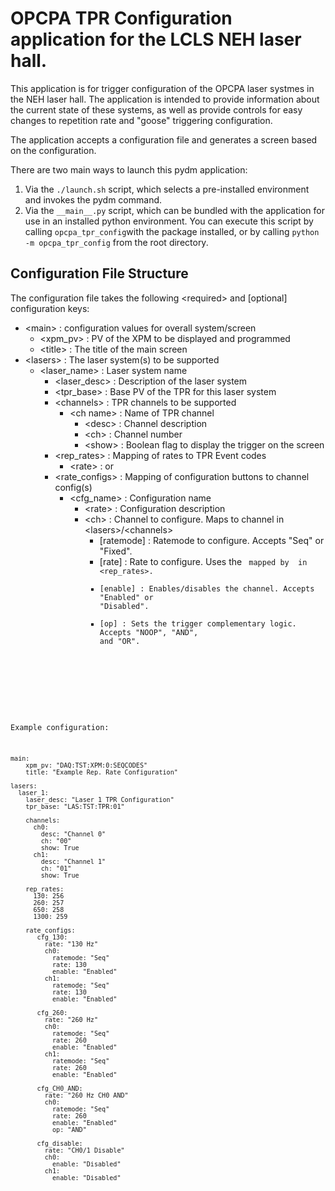 # OPCPA TPR Configuration application for the LCLS NEH laser hall.

This application is for trigger configuration of the OPCPA laser systmes in
the NEH laser hall. The application is intended to provide information about
the current state of these systems, as well as provide controls for easy
changes to repetition rate and "goose" triggering configuration.

The application accepts a configuration file and generates a screen based on
the configuration.

There are two main ways to launch this pydm application:
1. Via the `./launch.sh` script, which selects a pre-installed environment
   and invokes the pydm command.
2. Via the `__main__.py` script, which can be bundled with the application
   for use in an installed python environment. You can execute this script
   by calling `opcpa_tpr_config`with the package installed, or by calling
   `python -m opcpa_tpr_config` from the root directory.

## Configuration File Structure

The configuration file takes the following \<required> and [optional] configuration keys:

- \<main> : configuration values for overall system/screen
  - \<xpm_pv> : PV of the XPM to be displayed and programmed
  - \<title> : The title of the main screen
- \<lasers> : The laser system(s) to be supported
  - \<laser_name> : Laser system name
    - \<laser_desc> : Description of the laser system
    - \<tpr_base> : Base PV of the TPR for this laser system
    - \<channels> : TPR channels to be supported
      - \<ch name> : Name of TPR channel
        - \<desc> : Channel description
        - \<ch> : Channel number
        - \<show> : Boolean flag to display the trigger on the screen
    - \<rep_rates> : Mapping of rates to TPR Event codes
      - \<rate> : <event code> or <fixed rate code>
    - \<rate_configs> : Mapping of configuration buttons to channel config(s)
      - \<cfg_name> : Configuration name
        - \<rate> : Configuration description
        - \<ch> : Channel to configure. Maps to channel in \<lasers>/\<channels>
          - [ratemode] : Ratemode to configure. Accepts "Seq" or "Fixed".
          - [rate] : Rate to configure. Uses the <code> mapped by <rate> in \<rep_rates>.
          - [enable] : Enables/disables the channel. Accepts "Enabled" or
                       "Disabled".
          - [op] : Sets the trigger complementary logic. Accepts "NOOP",
                   "AND", and "OR".

Example configuration:

```
main:
    xpm_pv: "DAQ:TST:XPM:0:SEQCODES"
    title: "Example Rep. Rate Configuration"

lasers:
  laser_1:
    laser_desc: "Laser 1 TPR Configuration"
    tpr_base: "LAS:TST:TPR:01"

    channels:
      ch0:
        desc: "Channel 0"
        ch: "00"
        show: True
      ch1:
        desc: "Channel 1"
        ch: "01"
        show: True

    rep_rates:
      130: 256
      260: 257
      650: 258
      1300: 259

    rate_configs:
       cfg_130:
         rate: "130 Hz"
         ch0:
           ratemode: "Seq"
           rate: 130
           enable: "Enabled"
         ch1:
           ratemode: "Seq"
           rate: 130
           enable: "Enabled"

       cfg_260:
         rate: "260 Hz"
         ch0:
           ratemode: "Seq"
           rate: 260
           enable: "Enabled"
         ch1:
           ratemode: "Seq"
           rate: 260
           enable: "Enabled"

       cfg_CH0_AND:
         rate: "260 Hz CH0 AND"
         ch0:
           ratemode: "Seq"
           rate: 260
           enable: "Enabled"
           op: "AND"

       cfg_disable:
         rate: "CH0/1 Disable"
         ch0:
           enable: "Disabled"
         ch1:
           enable: "Disabled"
```
